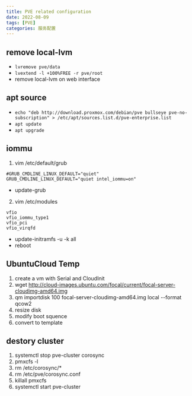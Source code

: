 ```yaml
---
title: PVE related configuration
date: 2022-08-09
tags: [PVE]
categories: 服务配置
---
```


## remove local-lvm
- `lvremove pve/data`
- `lvextend -l +100%FREE -r pve/root`
- remove local-lvm on web interface

## apt source
- `echo "deb http://download.proxmox.com/debian/pve bullseye pve-no-subscription" > /etc/apt/sources.list.d/pve-enterprise.list`
- `apt update`
- `apt upgrade`

## iommu
1. vim /etc/default/grub
```shell
#GRUB_CMDLINE_LINUX_DEFAULT="quiet"
GRUB_CMDLINE_LINUX_DEFAULT="quiet intel_iommu=on"
```
- update-grub

2. vim /etc/modules
```shell
vfio
vfio_iommu_type1
vfio_pci
vfio_virqfd
```
- update-initramfs -u -k all
- reboot

## UbuntuCloud Temp

1. create a vm with Serial and CloudInit
2. wget http://cloud-images.ubuntu.com/focal/current/focal-server-cloudimg-amd64.img
3. qm importdisk 100 focal-server-cloudimg-amd64.img local --format qcow2
4. resize disk
5. modify boot squence
6. convert to template

## destory cluster
1. systemctl stop pve-cluster corosync
2. pmxcfs -l
3. rm /etc/corosync/*
4. rm /etc/pve/corosync.conf
5. killall pmxcfs
6. systemctl start pve-cluster
